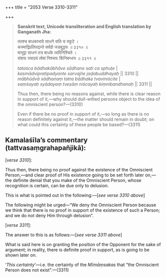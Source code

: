 +++
title = "2053 Verse 3310-3311"

+++
> **Sanskrit text, Unicode transliteration and English translation by Ganganath Jha:** 
>
> ततश्च बाधकाभावे साधने सति च स्फुटे ।  
> कस्माद्विप्रतिपद्यन्ते सर्वज्ञे जडबुद्धयः ॥ ३३१० ॥  
> माभूद्वा साधनं तत्र बाधके त्वविनिश्चिते ।  
> संशयः स्यादयं त्वेषां निश्चयः किंनिबन्धनः ॥ ३३११ ॥ 
>
> *tataśca bādhakābhāve sādhane sati ca sphuṭe* \|  
> *kasmādvipratipadyante sarvajñe jaḍabuddhayaḥ* \|\| 3310 \|\|  
> *mābhūdvā sādhanaṃ tatra bādhake tvaviniścite* \|  
> *saṃśayaḥ syādayaṃ tveṣāṃ niścayaḥ kiṃnibandhanaḥ* \|\| 3311 \|\| 
>
> Thus then, there being no reasons against, while there is clear reason in support of it,—why should dull-witted persons object to the idea of the omniscient person?—(3310) 
>
> Even if there be no proof in support of it,—so long as there is no reason definitely against it,—the matter should remain in doubt; on what could this certainty of these people be based?—(3311)



## Kamalaśīla’s commentary (tattvasaṃgrahapañjikā):

[*verse 3310*]:

Thus then, there being no proof against the existence of the Omniscient Person,—and clear proof of His existence going to be set forth later on,—the definite denial that you make of the Omniscient Person, whose recognition is certain, can be due only to delusion.

This is what is pointed out in the following:—[*see verse 3310 above*]

The following might be urged—“We deny the Omniscient Person because we think that there is no proof in support of the existence of such a Person; and we do not deny Him through delusion”.

[*verse 3311*]:

The answer to this is as follows:—[*see verse 3311 above*]

What is said here is on granting the position of the Opponent for the sake of argument; in reality, there is definite proof in support, as is going to be shown later on.

‘*This certainty*’—i.e. the certainty of the *Mīmāṃsakas* that “the Omniscient Person does not exist”.—(3311)


